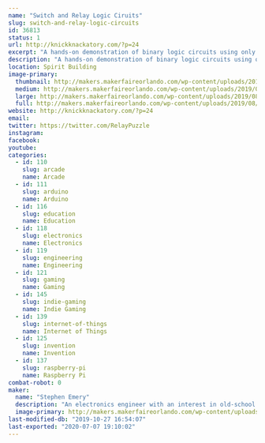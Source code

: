 ```yaml
---
name: "Switch and Relay Logic Ciruits"
slug: switch-and-relay-logic-circuits
id: 36813
status: 1
url: http://knickknackatory.com/?p=24
excerpt: "A hands-on demonstration of binary logic circuits using only switches and relays."
description: "A hands-on demonstration of binary logic circuits using only switches and relays. Circuits available for attendees to play with include a four-bit adder, river-crossing puzzles, and Ring the Bell, an IoT arcade machine based on the Chinese Ring Puzzle."
location: Spirit Building
image-primary:
  thumbnail: http://makers.makerfaireorlando.com/wp-content/uploads/2019/08/Emery_Adder_Inside-1-150x150.png
  medium: http://makers.makerfaireorlando.com/wp-content/uploads/2019/08/Emery_Adder_Inside-1-300x225.png
  large: http://makers.makerfaireorlando.com/wp-content/uploads/2019/08/Emery_Adder_Inside-1-1024x768.png
  full: http://makers.makerfaireorlando.com/wp-content/uploads/2019/08/Emery_Adder_Inside-1.png
website: http://knickknackatory.com/?p=24
email: 
twitter: https://twitter.com/RelayPuzzle
instagram: 
facebook: 
youtube: 
categories:
  - id: 110
    slug: arcade
    name: Arcade
  - id: 111
    slug: arduino
    name: Arduino
  - id: 116
    slug: education
    name: Education
  - id: 118
    slug: electronics
    name: Electronics
  - id: 119
    slug: engineering
    name: Engineering
  - id: 121
    slug: gaming
    name: Gaming
  - id: 145
    slug: indie-gaming
    name: Indie Gaming
  - id: 139
    slug: internet-of-things
    name: Internet of Things
  - id: 125
    slug: invention
    name: Invention
  - id: 137
    slug: raspberry-pi
    name: Raspberry Pi
combat-robot: 0
maker:
  name: "Stephen Emery"
  description: "An electronics engineer with an interest in old-school switching logic."
  image-primary: http://makers.makerfaireorlando.com/wp-content/uploads/2018/11/profile_pic_small.jpg
last-modified-db: "2019-10-27 16:54:07"
last-exported: "2020-07-07 19:10:02"
---
```

